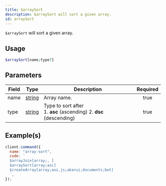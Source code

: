 ```yaml
---
title: $arraySort
description: $arraySort will sort a given array.
id: arraySort
---
```


`$arraySort` will sort a given array.

## Usage

```php
$arraySort[name;type?]
```

## Parameters

| Field | Type                                                                                              | Description                                                              | Required |
| ----- | ------------------------------------------------------------------------------------------------- | ------------------------------------------------------------------------ | :------: |
| name  | [string](https://developer.mozilla.org/en-US/docs/Web/JavaScript/Reference/Global_Objects/String) | Array name.                                                              |   true   |
| type  | [string](https://developer.mozilla.org/en-US/docs/Web/JavaScript/Reference/Global_Objects/String) | Type to sort after <br /> 1. **asc** (ascending) 2. **dsc** (descending) |   true   |

## Example(s)

```javascript
client.command({
  name: "array-sort",
  code: `
  $arrayJoin[array;, ]
  $arraySort[array;asc]
  $createArray[array;aoi.js;akarui;documents;bot]
  `,
});
```
